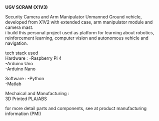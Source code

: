 **UGV SCRAM (X1V3)** <br>

Security Camera and Arm Manipulator Unmanned Ground vehicle, developed from X1V2 with extended case, arm manipulator module and camera mast. <br>
i build this personal project used as platform for learning about robotics, reinforcement learning, computer vision and autonomous vehicle and navigation.<br>

tech stack used <br>
Hardware :
-Raspberry Pi 4 <br>
-Arduino Uno <br>
-Arduino Nano <br>

Software :
-Python <br>
-Matlab <br>

Mechaical and Manufacturing : <br>
3D Printed PLA/ABS <br>

for more detail parts and components, see at product manufacturing information (PMI)
